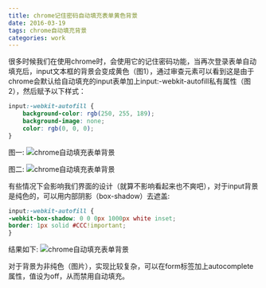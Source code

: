 ```yaml
---
title: chrome记住密码自动填充表单黄色背景
date: 2016-03-19
tags: chrome自动填充背景
categories: work
---
```

很多时候我们在使用chrome时，会使用它的记住密码功能，当再次登录表单自动填充后，input文本框的背景会变成黄色（图1），通过审查元素可以看到这是由于chrome会默认给自动填充的input表单加上input:-webkit-autofill私有属性（图2），然后赋予以下样式：

<!--more-->
```css
input:-webkit-autofill {
    background-color: rgb(250, 255, 189);
    background-image: none;
    color: rgb(0, 0, 0);
}
```

图一:
![chrome自动填充表单背景](http://cherrycookies.cc/wp-content/uploads/2017/03/auto_full_input-300x159.png)

图二:
![chrome自动填充表单背景](http://cherrycookies.cc/wp-content/uploads/2017/03/24e74a2d6d8ee844af634b14488fa8eb-300x66.png)

有些情况下会影响我们界面的设计（就算不影响看起来也不爽吧），对于input背景是纯色的，可以用内部阴影（box-shadow）去遮盖:

```css
input:-webkit-autofill {  
-webkit-box-shadow: 0 0 0px 1000px white inset;  
border: 1px solid #CCC!important;  
} 
```

结果如下:
![chrome自动填充表单背景](http://cherrycookies.cc/wp-content/uploads/2017/03/81234eeaab39be44b4f5c5f3ac837b32-300x159.png)

对于背景为非纯色（图片），实现比较复杂，可以在form标签加上autocomplete属性，值设为off，从而禁用自动填充。
